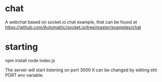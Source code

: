 # chat
A webchat based on socket.io chat example, that can be found at 
https://github.com/Automattic/socket.io/tree/master/examples/chat

# starting
npm install
node index.js

The server will start listening on port 3000
It can be changed by editing eht PORT env variable.
